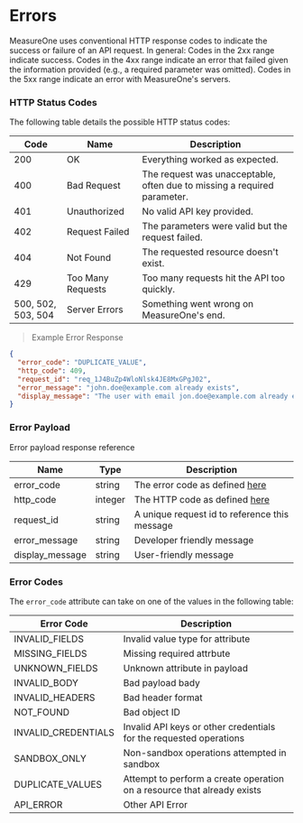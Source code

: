 # Errors

MeasureOne uses conventional HTTP response codes to indicate the success or failure of an API request. In general: Codes in the 2xx range indicate success. Codes in the 4xx range indicate an error that failed given the information provided (e.g., a required parameter was omitted). Codes in the 5xx range indicate an error with MeasureOne's servers.

### HTTP Status Codes

The following table details the possible HTTP status codes:

<a href='httpcode'></a>

Code | Name | Description 
-----| ---------- | ---------------------------------------------------------------------
200 | OK	| Everything worked as expected.
400 | Bad Request	| The request was unacceptable, often due to missing a required parameter.
401 | Unauthorized	| No valid API key provided.
402 | Request Failed	| The parameters were valid but the request failed.
404 |  Not Found	| The requested resource doesn't exist.
429 |  Too Many Requests	| Too many requests hit the API too quickly.
500, 502, 503, 504 | Server Errors	| Something went wrong on MeasureOne's end.


> Example Error Response 

```json
{
  "error_code": "DUPLICATE_VALUE",
  "http_code": 409,
  "request_id": "req_1J4BuZp4WloNlsk4JE8MxGPgJ02",
  "error_message": "john.doe@example.com already exists",
  "display_message": "The user with email jon.doe@example.com already exists"
}
```

### Error Payload

Error payload response reference

|Name|Type|Description|
-----|----|------------|
|error_code|string|The error code as defined [here](#errorcode) |
|http_code|integer|The HTTP code as defined [here](#httpcode)
|request_id|string|A unique request id to reference this message|
|error_message|string|Developer friendly message|
|display_message|string|User-friendly message|

<a href='errorcode'></a>
### Error Codes
The `error_code` attribute can take on one of the values in the following table:

|Error Code|Description|
|----------|------------|
|INVALID_FIELDS| Invalid value type for attribute | 
|MISSING_FIELDS| Missing required attrbute | 
|UNKNOWN_FIELDS| Unknown attribute in payload |
|INVALID_BODY| Bad payload bady | 
|INVALID_HEADERS| Bad header format |
|NOT_FOUND| Bad object ID | 
|INVALID_CREDENTIALS| Invalid API keys or other credentials for the requested operations | 
|SANDBOX_ONLY| Non-sandbox operations attempted in sandbox | 
|DUPLICATE_VALUES| Attempt to perform a create operation on a resource that already exists | 
|API_ERROR| Other API Error | 
